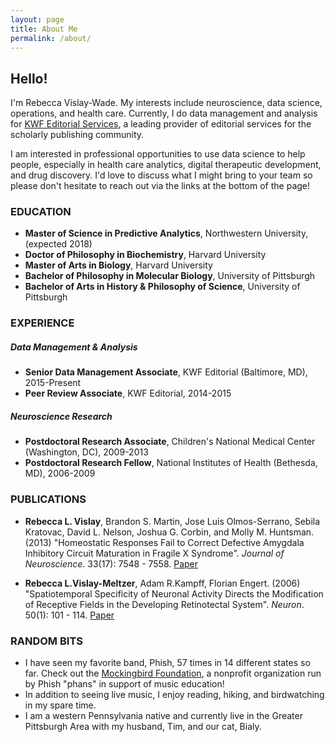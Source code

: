 ```yaml
---
layout: page
title: About Me
permalink: /about/
---
```


## Hello!
I'm Rebecca Vislay-Wade. My interests include neuroscience, data science, operations, and health care. Currently, I do data management and analysis for [KWF Editorial Services](https://www.kwfco.com/scholarly-journal-editing/), a leading provider of editorial services for the scholarly publishing community.

I am interested in professional opportunities to use data science to help people, especially in health care analytics, digital therapeutic development, and drug discovery. I'd love to discuss what I might bring to your team so please don't hesitate to reach out via the links at the bottom of the page!  

### EDUCATION
* **Master of Science in Predictive Analytics**, Northwestern University, (expected 2018)  
* **Doctor of Philosophy in Biochemistry**, Harvard University
* **Master of Arts in Biology**, Harvard University
* **Bachelor of Philosophy in Molecular Biology**, University of Pittsburgh  
* **Bachelor of Arts in History & Philosophy of Science**, University of Pittsburgh  

### EXPERIENCE
##### *Data Management & Analysis*
* **Senior Data Management Associate**, KWF Editorial (Baltimore, MD), 2015-Present  
* **Peer Review Associate**, KWF Editorial, 2014-2015

##### *Neuroscience Research*
* **Postdoctoral Research Associate**, Children's National Medical Center (Washington, DC), 2009-2013
* **Postdoctoral Research Fellow**, National Institutes of Health (Bethesda, MD), 2006-2009

### PUBLICATIONS
* **Rebecca L. Vislay**, Brandon S. Martin, Jose Luis Olmos-Serrano, Sebila Kratovac, David L. Nelson, Joshua G. Corbin, and Molly M. Huntsman. (2013) "Homeostatic Responses Fail to Correct Defective Amygdala Inhibitory Circuit Maturation in Fragile X Syndrome". *Journal of Neuroscience*. 33(17): 7548 - 7558. [Paper](http://www.jneurosci.org/content/jneuro/33/17/7548.full.pdf)

* **Rebecca L.Vislay-Meltzer**, Adam R.Kampff, Florian Engert. (2006) "Spatiotemporal Specificity of Neuronal Activity Directs the Modification of Receptive Fields in the Developing Retinotectal System". *Neuron*. 50(1): 101 - 114. [Paper](https://www.sciencedirect.com/science/article/pii/S0896627306001334)

### RANDOM BITS
* I have seen my favorite band, Phish, 57 times in 14 different states so far. Check out the [Mockingbird Foundation](http://mbird.org/), a nonprofit organization run by Phish "phans" in support of music education!
* In addition to seeing live music, I enjoy reading, hiking, and birdwatching in my spare time.
* I am a western Pennsylvania native and currently live in the Greater Pittsburgh Area with my husband, Tim, and our cat, Bialy.
